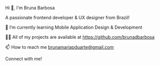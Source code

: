 Hi 👋, I'm Bruna Barbosa

A passionate frontend developer & UX designer from Brazil!

🌱 I’m currently learning Mobile Application Design & Development

👨‍💻 All of my projects are available at https://github.com/brunadbarbosa

📫 How to reach me brunamariapduarte@gmail.com

Connect with me!

